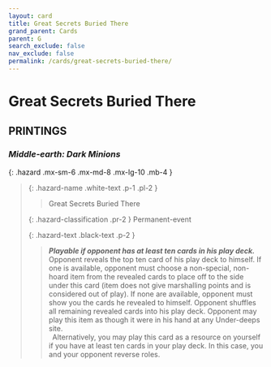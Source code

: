 ```yaml
---
layout: card
title: Great Secrets Buried There
grand_parent: Cards
parent: G
search_exclude: false
nav_exclude: false
permalink: /cards/great-secrets-buried-there/
---
```


# Great Secrets Buried There


## PRINTINGS


### _Middle-earth: Dark Minions_

{: .hazard .mx-sm-6 .mx-md-8 .mx-lg-10 .mb-4 }
> {: .hazard-name .white-text .p-1 .pl-2 }
> > <div class="hazard-mp"></div>
> > <div class="card-name">Great Secrets Buried There</div>
>
> {: .hazard-classification .pr-2 }
> Permanent-event
>
> {: .hazard-text .black-text .p-2 }
> > ***Playable if opponent has at least ten cards in his play deck.*** Opponent reveals the top ten card of his play deck to himself. If one is available, opponent must choose a non-special, non-hoard item from the revealed cards to place off to the side under this card (item does not give marshalling points and is considered out of play). If none are available, opponent must show you the cards he revealed to himself. Opponent shuffles all remaining revealed cards into his play deck. Opponent may play this item as though it were in his hand at any Under-deeps site. <br>&ensp;Alternatively, you may play this card as a resource on yourself if you have at least ten cards in your play deck. In this case, you and your opponent reverse roles.  
>


